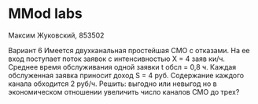 # MMod labs
Максим Жуковский, 853502

Вариант 6
Имеется двухканальная простейшая СМО с отказами. На ее вход поступает поток заявок с интенсивностью X = 4 заяв ки/ч. Среднее время обслуживания одной заявки t обсл = 0,8 ч. Каждая обслуженная заявка приносит доход S = 4 руб.  Содержание каждого канала обходится 2 руб/ч. Решить: выгодно или невыгод но в экономическом отношении увеличить число каналов СМО до трех? 

